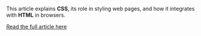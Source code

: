 This article explains **CSS**, its role in styling web pages, and how it integrates with **HTML** in browsers. 


[Read the full article here](https://what-is-css.hashnode.dev/what-is-css-how-is-it-implemented-with-html-in-the-browser)